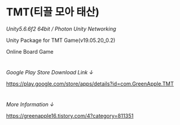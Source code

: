 # TMT(티끌 모아 태산)
*Unity5.6.6f2 64bit / Photon Unity Networking*


Unity Package for TMT Game(v19.05.20_0.2)


Online Board Game
#

*Google Play Store Download Link ↓*

https://play.google.com/store/apps/details?id=com.GreenApple.TMT
#
*More Information ↓*

https://greenapple16.tistory.com/4?category=811351
